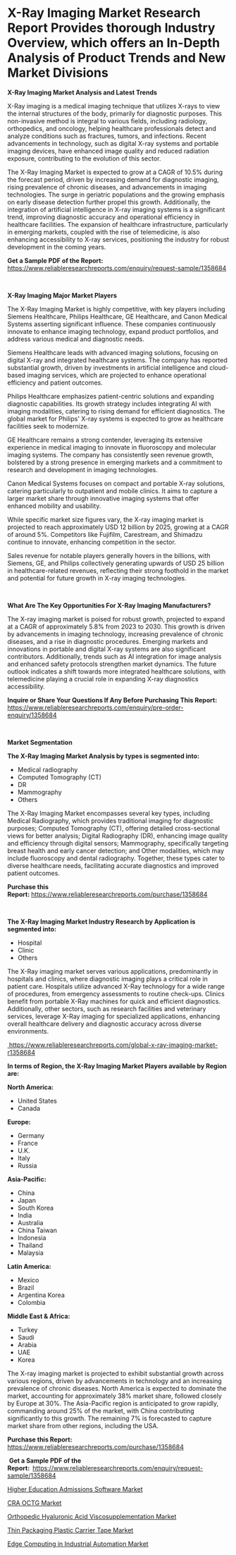 <p><h1>X-Ray Imaging Market Research Report Provides thorough Industry Overview, which offers an In-Depth Analysis of Product Trends and New Market Divisions</h1></p><p><strong>X-Ray Imaging Market Analysis and Latest Trends</strong></p>
<p><p>X-Ray imaging is a medical imaging technique that utilizes X-rays to view the internal structures of the body, primarily for diagnostic purposes. This non-invasive method is integral to various fields, including radiology, orthopedics, and oncology, helping healthcare professionals detect and analyze conditions such as fractures, tumors, and infections. Recent advancements in technology, such as digital X-ray systems and portable imaging devices, have enhanced image quality and reduced radiation exposure, contributing to the evolution of this sector.</p><p>The X-Ray Imaging Market is expected to grow at a CAGR of 10.5% during the forecast period, driven by increasing demand for diagnostic imaging, rising prevalence of chronic diseases, and advancements in imaging technologies. The surge in geriatric populations and the growing emphasis on early disease detection further propel this growth. Additionally, the integration of artificial intelligence in X-ray imaging systems is a significant trend, improving diagnostic accuracy and operational efficiency in healthcare facilities. The expansion of healthcare infrastructure, particularly in emerging markets, coupled with the rise of telemedicine, is also enhancing accessibility to X-ray services, positioning the industry for robust development in the coming years.</p></p>
<p><strong>Get a Sample PDF of the Report:&nbsp;</strong> <a href="https://www.reliableresearchreports.com/enquiry/request-sample/1358684?utm_campaign=16&utm_medium=2&utm_source=Github&utm_content=ia&utm_term=05122024&utm_id=x-ray-imaging">https://www.reliableresearchreports.com/enquiry/request-sample/1358684</a></p>
<p>&nbsp;</p>
<p><strong>X-Ray Imaging Major Market Players</strong></p>
<p><p>The X-Ray Imaging Market is highly competitive, with key players including Siemens Healthcare, Philips Healthcare, GE Healthcare, and Canon Medical Systems asserting significant influence. These companies continuously innovate to enhance imaging technology, expand product portfolios, and address various medical and diagnostic needs.</p><p>Siemens Healthcare leads with advanced imaging solutions, focusing on digital X-ray and integrated healthcare systems. The company has reported substantial growth, driven by investments in artificial intelligence and cloud-based imaging services, which are projected to enhance operational efficiency and patient outcomes.</p><p>Philips Healthcare emphasizes patient-centric solutions and expanding diagnostic capabilities. Its growth strategy includes integrating AI with imaging modalities, catering to rising demand for efficient diagnostics. The global market for Philips' X-ray systems is expected to grow as healthcare facilities seek to modernize.</p><p>GE Healthcare remains a strong contender, leveraging its extensive experience in medical imaging to innovate in fluoroscopy and molecular imaging systems. The company has consistently seen revenue growth, bolstered by a strong presence in emerging markets and a commitment to research and development in imaging technologies.</p><p>Canon Medical Systems focuses on compact and portable X-ray solutions, catering particularly to outpatient and mobile clinics. It aims to capture a larger market share through innovative imaging systems that offer enhanced mobility and usability.</p><p>While specific market size figures vary, the X-ray imaging market is projected to reach approximately USD 12 billion by 2025, growing at a CAGR of around 5%. Competitors like Fujifilm, Carestream, and Shimadzu continue to innovate, enhancing competition in the sector.</p><p>Sales revenue for notable players generally hovers in the billions, with Siemens, GE, and Philips collectively generating upwards of USD 25 billion in healthcare-related revenues, reflecting their strong foothold in the market and potential for future growth in X-ray imaging technologies.</p></p>
<p>&nbsp;</p>
<p><strong>What Are The Key Opportunities For X-Ray Imaging Manufacturers?</strong></p>
<p><p>The X-ray imaging market is poised for robust growth, projected to expand at a CAGR of approximately 5.8% from 2023 to 2030. This growth is driven by advancements in imaging technology, increasing prevalence of chronic diseases, and a rise in diagnostic procedures. Emerging markets and innovations in portable and digital X-ray systems are also significant contributors. Additionally, trends such as AI integration for image analysis and enhanced safety protocols strengthen market dynamics. The future outlook indicates a shift towards more integrated healthcare solutions, with telemedicine playing a crucial role in expanding X-ray diagnostics accessibility.</p></p>
<p><strong>Inquire or Share Your Questions If Any Before Purchasing This Report:</strong> <a href="https://www.reliableresearchreports.com/enquiry/pre-order-enquiry/1358684?utm_campaign=16&utm_medium=2&utm_source=Github&utm_content=ia&utm_term=05122024&utm_id=x-ray-imaging">https://www.reliableresearchreports.com/enquiry/pre-order-enquiry/1358684</a></p>
<p>&nbsp;</p>
<p><strong>Market Segmentation</strong></p>
<p><strong>The X-Ray Imaging Market Analysis by types is segmented into:</strong></p>
<p><ul><li>Medical radiography</li><li>Computed Tomography (CT)</li><li>DR</li><li>Mammography</li><li>Others</li></ul></p>
<p><p>The X-Ray Imaging Market encompasses several key types, including Medical Radiography, which provides traditional imaging for diagnostic purposes; Computed Tomography (CT), offering detailed cross-sectional views for better analysis; Digital Radiography (DR), enhancing image quality and efficiency through digital sensors; Mammography, specifically targeting breast health and early cancer detection; and Other modalities, which may include fluoroscopy and dental radiography. Together, these types cater to diverse healthcare needs, facilitating accurate diagnostics and improved patient outcomes.</p></p>
<p><strong>Purchase this Report:&nbsp;</strong><a href="https://www.reliableresearchreports.com/purchase/1358684?utm_campaign=16&utm_medium=2&utm_source=Github&utm_content=ia&utm_term=05122024&utm_id=x-ray-imaging">https://www.reliableresearchreports.com/purchase/1358684</a></p>
<p>&nbsp;</p>
<p><strong>The X-Ray Imaging Market Industry Research by Application is segmented into:</strong></p>
<p><ul><li>Hospital</li><li>Clinic</li><li>Others</li></ul></p>
<p><p>The X-Ray imaging market serves various applications, predominantly in hospitals and clinics, where diagnostic imaging plays a critical role in patient care. Hospitals utilize advanced X-Ray technology for a wide range of procedures, from emergency assessments to routine check-ups. Clinics benefit from portable X-Ray machines for quick and efficient diagnostics. Additionally, other sectors, such as research facilities and veterinary services, leverage X-Ray imaging for specialized applications, enhancing overall healthcare delivery and diagnostic accuracy across diverse environments.</p></p>
<p><a href="https://www.reliableresearchreports.com/global-x-ray-imaging-market-r1358684?utm_campaign=16&utm_medium=2&utm_source=Github&utm_content=ia&utm_term=05122024&utm_id=x-ray-imaging">&nbsp;https://www.reliableresearchreports.com/global-x-ray-imaging-market-r1358684</a></p>
<p><strong>In terms of Region, the X-Ray Imaging Market Players available by Region are:</strong></p>
<p>
    <p> <strong> North America: </strong>
        <ul>
            <li>United States</li>
            <li>Canada</li>
        </ul>
        </p> 
    <p> <strong> Europe: </strong>
        <ul>
            <li>Germany</li>
            <li>France</li>
            <li>U.K.</li>
            <li>Italy</li>
            <li>Russia</li>
        </ul>
        </p> 
    <p> <strong> Asia-Pacific: </strong>
        <ul>
            <li>China</li>
            <li>Japan</li>
            <li>South Korea</li>
            <li>India</li>
            <li>Australia</li>
            <li>China Taiwan</li>
            <li>Indonesia</li>
            <li>Thailand</li>
            <li>Malaysia</li>
        </ul>
        </p> 
    <p> <strong> Latin America: </strong>
        <ul>
            <li>Mexico</li>
            <li>Brazil</li>
            <li>Argentina Korea</li>
            <li>Colombia</li>
        </ul>
        </p> 
    <p> <strong> Middle East & Africa: </strong>
        <ul>
            <li>Turkey</li>
            <li>Saudi</li>
            <li>Arabia</li>
            <li>UAE</li>
            <li>Korea</li>
        </ul>
    </p>
    </p>
<p><p>The X-ray imaging market is projected to exhibit substantial growth across various regions, driven by advancements in technology and an increasing prevalence of chronic diseases. North America is expected to dominate the market, accounting for approximately 38% market share, followed closely by Europe at 30%. The Asia-Pacific region is anticipated to grow rapidly, commanding around 25% of the market, with China contributing significantly to this growth. The remaining 7% is forecasted to capture market share from other regions, including the USA.</p></p>
<p><strong>Purchase this Report: </strong><a href="https://www.reliableresearchreports.com/purchase/1358684?utm_campaign=16&utm_medium=2&utm_source=Github&utm_content=ia&utm_term=05122024&utm_id=x-ray-imaging">https://www.reliableresearchreports.com/purchase/1358684</a></p>
<p>&nbsp;<strong>Get a Sample PDF of the Report:&nbsp;&nbsp;</strong><a href="https://www.reliableresearchreports.com/enquiry/request-sample/1358684?utm_campaign=16&utm_medium=2&utm_source=Github&utm_content=ia&utm_term=05122024&utm_id=x-ray-imaging">https://www.reliableresearchreports.com/enquiry/request-sample/1358684</a></p>
<p><strong></strong></p>
<p><p><a href="https://www.linkedin.com/pulse/complete-analysis-higher-education-admissions-software-markets-mm6uc?utm_campaign=16&utm_medium=2&utm_source=Github&utm_content=ia&utm_term=05122024&utm_id=x-ray-imaging">Higher Education Admissions Software Market</a></p><p><a href="https://issuu.com/reportprime-2/docs/cra-octg-market-size-2030.pptx?utm_campaign=16&utm_medium=2&utm_source=Github&utm_content=ia&utm_term=05122024&utm_id=x-ray-imaging">CRA OCTG Market</a></p><p><a href="https://github.com/JosephineMcguire65/Market-Research-Report-List-1/blob/main/orthopedic-hyaluronic-acid-viscosupplementation-market.md?utm_campaign=16&utm_medium=2&utm_source=Github&utm_content=ia&utm_term=05122024&utm_id=x-ray-imaging">Orthopedic Hyaluronic Acid Viscosupplementation Market</a></p><p><a href="https://issuu.com/reportprime-2/docs/thin-packaging-plastic-carrier-tape-market-size-20?utm_campaign=16&utm_medium=2&utm_source=Github&utm_content=ia&utm_term=05122024&utm_id=x-ray-imaging">Thin Packaging  Plastic Carrier Tape Market</a></p><p><a href="https://www.linkedin.com/pulse/growing-demand-edge-computing-industrial-automation-market-robjf?utm_campaign=16&utm_medium=2&utm_source=Github&utm_content=ia&utm_term=05122024&utm_id=x-ray-imaging">Edge Computing in Industrial Automation Market</a></p></p>